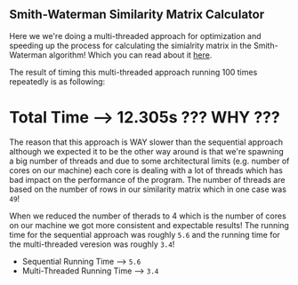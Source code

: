 ## Smith-Waterman Similarity Matrix Calculator

Here we we're doing a multi-threaded approach for optimization and speeding up the process for calculating the simialrity matrix in the Smith-Waterman algorithm! Which you can read about it [here](http://en.wikipedia.org/wiki/Smith%E2%80%93Waterman_algorithm).

The result of timing this multi-threaded approach running 100 times repeatedly is
as following:

# Total Time --> 12.305s ??? WHY ???


The reason that this approach is WAY slower than the sequential approach although we expected it to be the other way around is that we're spawning a big number of threads and due to some architectural limits (e.g. number of cores on our machine) each core is dealing with a lot of threads which has bad impact on the performance of the program. The number of threads are based on the number of rows in our similarity matrix which in one case was `49`!

When we reduced the number of therads to 4 which is the number of cores on our machine we got more consistent and expectable results! The running time for the sequential approach was roughly `5.6` and the running time for the multi-threaded veresion was roughly `3.4`!

- Sequential Running Time --> `5.6`
- Multi-Threaded Running Time --> `3.4`